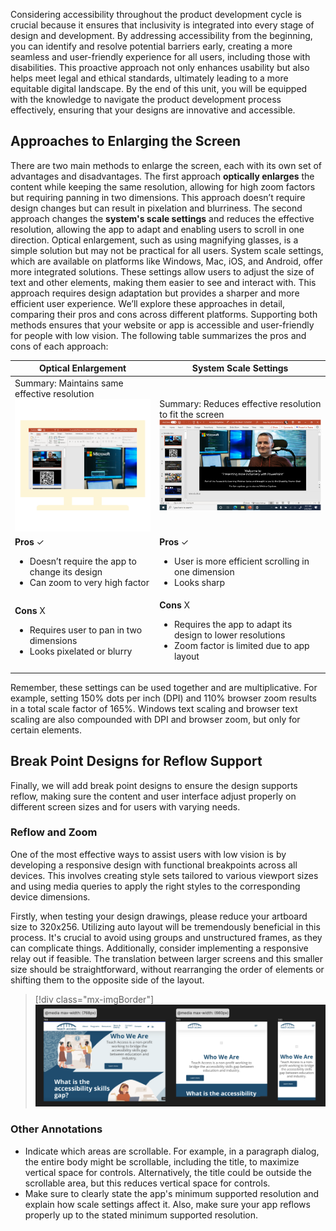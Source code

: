 Considering accessibility throughout the product development cycle is crucial because it ensures that inclusivity is integrated into every stage of design and development. By addressing accessibility from the beginning, you can identify and resolve potential barriers early, creating a more seamless and user-friendly experience for all users, including those with disabilities. This proactive approach not only enhances usability but also helps meet legal and ethical standards, ultimately leading to a more equitable digital landscape. By the end of this unit, you will be equipped with the knowledge to navigate the product development process effectively, ensuring that your designs are innovative and accessible.

## Approaches to Enlarging the Screen

There are two main methods to enlarge the screen, each with its own set of advantages and disadvantages. The first approach **optically enlarges** the content while keeping the same resolution, allowing for high zoom factors but requiring panning in two dimensions. This approach doesn’t require design changes but can result in pixelation and blurriness. The second approach changes the **system's scale settings** and reduces the effective resolution, allowing the app to adapt and enabling users to scroll in one direction. Optical enlargement, such as using magnifying glasses, is a simple solution but may not be practical for all users. System scale settings, which are available on platforms like Windows, Mac, iOS, and Android, offer more integrated solutions. These settings allow users to adjust the size of text and other elements, making them easier to see and interact with. This approach requires design adaptation but provides a sharper and more efficient user experience. We’ll explore these approaches in detail, comparing their pros and cons across different platforms. Supporting both methods ensures that your website or app is accessible and user-friendly for people with low vision. The following table summarizes the pros and cons of each approach:

| Optical Enlargement | System Scale Settings |
| --- | --- |
| Summary: Maintains same effective resolution<br><a href="../media/optical-enlargement.png#lightbox"><img src="../media/optical-enlargement.png" alt="Screenshot of an example of PowerPoint's UI enlarged optically." width="300"></a> | Summary: Reduces effective resolution to fit the screen<br><a href="../media/system-scale-setings.png#lightbox"><img src="../media/system-scale-setings.png" alt="Screenshot of an example of PowerPoint's UI enlarged using system scale settings." width="300"></a> |
| **Pros** ✓<br><ul><li>Doesn’t require the app to change its design</li><li>Can zoom to very high factor</li></ul> | **Pros** ✓<br><ul><li>User is more efficient scrolling in one dimension</li><li>Looks sharp</li></ul> |
| **Cons** X<br><ul><li>Requires user to pan in two dimensions</li><li>Looks pixelated or blurry</li></ul> | **Cons** X<br><ul><li>Requires the app to adapt its design to lower resolutions</li><li>Zoom factor is limited due to app layout</li></ul> |

Remember, these settings can be used together and are multiplicative. For example, setting 150% dots per inch (DPI) and 110% browser zoom results in a total scale factor of 165%. Windows text scaling and browser text scaling are also compounded with DPI and browser zoom, but only for certain elements.

## Break Point Designs for Reflow Support

Finally, we will add break point designs to ensure the design supports reflow, making sure the content and user interface adjust properly on different screen sizes and for users with varying needs.

### Reflow and Zoom

One of the most effective ways to assist users with low vision is by developing a responsive design with functional breakpoints across all devices. This involves creating style sets tailored to various viewport sizes and using media queries to apply the right styles to the corresponding device dimensions.

Firstly, when testing your design drawings, please reduce your artboard size to 320x256. Utilizing auto layout will be tremendously beneficial in this process. It's crucial to avoid using groups and unstructured frames, as they can complicate things. Additionally, consider implementing a responsive relay out if feasible. The translation between larger screens and this smaller size should be straightforward, without rearranging the order of elements or shifting them to the opposite side of the layout.
>[!div class="mx-imgBorder"]
>[![Screenshot of various viewport sizes of Teach Access's website using media queries. From left to right: @media max-width: 768px, @media max-width: 660px, and @media max-width 360 on a mobile device.](../media/reflow-zoom-accessibility-annotation.png)](../media/reflow-zoom-accessibility-annotation.png#lightbox)

### Other Annotations

- Indicate which areas are scrollable. For example, in a paragraph dialog, the entire body might be scrollable, including the title, to maximize vertical space for controls. Alternatively, the title could be outside the scrollable area, but this reduces vertical space for controls.
- Make sure to clearly state the app's minimum supported resolution and explain how scale settings affect it. Also, make sure your app reflows properly up to the stated minimum supported resolution.

